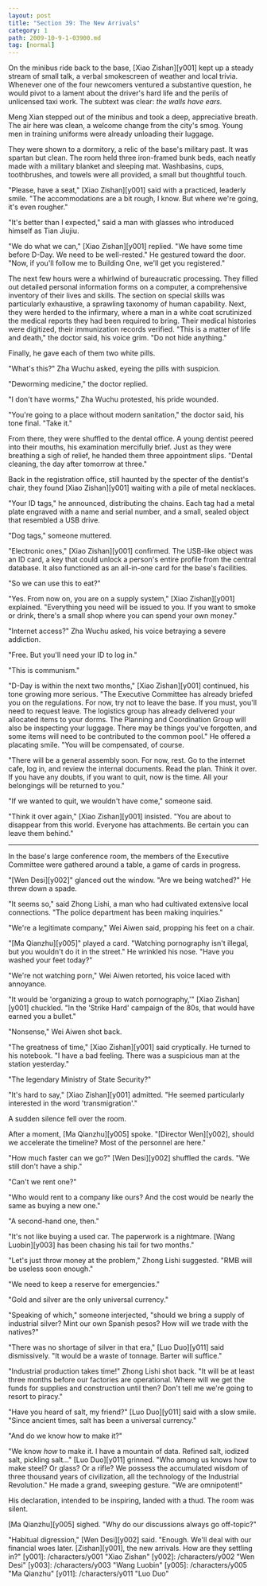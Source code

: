 ```yaml
---
layout: post
title: "Section 39: The New Arrivals"
category: 1
path: 2009-10-9-1-03900.md
tag: [normal]
---
```


On the minibus ride back to the base, [Xiao Zishan][y001] kept up a steady stream of small talk, a verbal smokescreen of weather and local trivia. Whenever one of the four newcomers ventured a substantive question, he would pivot to a lament about the driver's hard life and the perils of unlicensed taxi work. The subtext was clear: *the walls have ears.*

Meng Xian stepped out of the minibus and took a deep, appreciative breath. The air here was clean, a welcome change from the city's smog. Young men in training uniforms were already unloading their luggage.

They were shown to a dormitory, a relic of the base's military past. It was spartan but clean. The room held three iron-framed bunk beds, each neatly made with a military blanket and sleeping mat. Washbasins, cups, toothbrushes, and towels were all provided, a small but thoughtful touch.

"Please, have a seat," [Xiao Zishan][y001] said with a practiced, leaderly smile. "The accommodations are a bit rough, I know. But where we're going, it's even rougher."

"It's better than I expected," said a man with glasses who introduced himself as Tian Jiujiu.

"We do what we can," [Xiao Zishan][y001] replied. "We have some time before D-Day. We need to be well-rested." He gestured toward the door. "Now, if you'll follow me to Building One, we'll get you registered."

The next few hours were a whirlwind of bureaucratic processing. They filled out detailed personal information forms on a computer, a comprehensive inventory of their lives and skills. The section on special skills was particularly exhaustive, a sprawling taxonomy of human capability. Next, they were herded to the infirmary, where a man in a white coat scrutinized the medical reports they had been required to bring. Their medical histories were digitized, their immunization records verified. "This is a matter of life and death," the doctor said, his voice grim. "Do not hide anything."

Finally, he gave each of them two white pills.

"What's this?" Zha Wuchu asked, eyeing the pills with suspicion.

"Deworming medicine," the doctor replied.

"I don't have worms," Zha Wuchu protested, his pride wounded.

"You're going to a place without modern sanitation," the doctor said, his tone final. "Take it."

From there, they were shuffled to the dental office. A young dentist peered into their mouths, his examination mercifully brief. Just as they were breathing a sigh of relief, he handed them three appointment slips. "Dental cleaning, the day after tomorrow at three."

Back in the registration office, still haunted by the specter of the dentist's chair, they found [Xiao Zishan][y001] waiting with a pile of metal necklaces.

"Your ID tags," he announced, distributing the chains. Each tag had a metal plate engraved with a name and serial number, and a small, sealed object that resembled a USB drive.

"Dog tags," someone muttered.

"Electronic ones," [Xiao Zishan][y001] confirmed. The USB-like object was an ID card, a key that could unlock a person's entire profile from the central database. It also functioned as an all-in-one card for the base's facilities.

"So we can use this to eat?"

"Yes. From now on, you are on a supply system," [Xiao Zishan][y001] explained. "Everything you need will be issued to you. If you want to smoke or drink, there's a small shop where you can spend your own money."

"Internet access?" Zha Wuchu asked, his voice betraying a severe addiction.

"Free. But you'll need your ID to log in."

"This is communism."

"D-Day is within the next two months," [Xiao Zishan][y001] continued, his tone growing more serious. "The Executive Committee has already briefed you on the regulations. For now, try not to leave the base. If you must, you'll need to request leave. The logistics group has already delivered your allocated items to your dorms. The Planning and Coordination Group will also be inspecting your luggage. There may be things you've forgotten, and some items will need to be contributed to the common pool." He offered a placating smile. "You will be compensated, of course.

"There will be a general assembly soon. For now, rest. Go to the internet cafe, log in, and review the internal documents. Read the plan. Think it over. If you have any doubts, if you want to quit, now is the time. All your belongings will be returned to you."

"If we wanted to quit, we wouldn't have come," someone said.

"Think it over again," [Xiao Zishan][y001] insisted. "You are about to disappear from this world. Everyone has attachments. Be certain you can leave them behind."

***

In the base's large conference room, the members of the Executive Committee were gathered around a table, a game of cards in progress.

"[Wen Desi][y002]" glanced out the window. "Are we being watched?" He threw down a spade.

"It seems so," said Zhong Lishi, a man who had cultivated extensive local connections. "The police department has been making inquiries."

"We're a legitimate company," Wei Aiwen said, propping his feet on a chair.

"[Ma Qianzhu][y005]" played a card. "Watching pornography isn't illegal, but you wouldn't do it in the street." He wrinkled his nose. "Have you washed your feet today?"

"We're not watching porn," Wei Aiwen retorted, his voice laced with annoyance.

"It would be 'organizing a group to watch pornography,'" [Xiao Zishan][y001] chuckled. "In the 'Strike Hard' campaign of the 80s, that would have earned you a bullet."

"Nonsense," Wei Aiwen shot back.

"The greatness of time," [Xiao Zishan][y001] said cryptically. He turned to his notebook. "I have a bad feeling. There was a suspicious man at the station yesterday."

"The legendary Ministry of State Security?"

"It's hard to say," [Xiao Zishan][y001] admitted. "He seemed particularly interested in the word 'transmigration'."

A sudden silence fell over the room.

After a moment, [Ma Qianzhu][y005] spoke. "[Director Wen][y002], should we accelerate the timeline? Most of the personnel are here."

"How much faster can we go?" [Wen Desi][y002] shuffled the cards. "We still don't have a ship."

"Can't we rent one?"

"Who would rent to a company like ours? And the cost would be nearly the same as buying a new one."

"A second-hand one, then."

"It's not like buying a used car. The paperwork is a nightmare. [Wang Luobin][y003] has been chasing his tail for two months."

"Let's just throw money at the problem," Zhong Lishi suggested. "RMB will be useless soon enough."

"We need to keep a reserve for emergencies."

"Gold and silver are the only universal currency."

"Speaking of which," someone interjected, "should we bring a supply of industrial silver? Mint our own Spanish pesos? How will we trade with the natives?"

"There was no shortage of silver in that era," [Luo Duo][y011] said dismissively. "It would be a waste of tonnage. Barter will suffice."

"Industrial production takes time!" Zhong Lishi shot back. "It will be at least three months before our factories are operational. Where will we get the funds for supplies and construction until then? Don't tell me we're going to resort to piracy."

"Have you heard of salt, my friend?" [Luo Duo][y011] said with a slow smile. "Since ancient times, salt has been a universal currency."

"And do we know how to make it?"

"We know *how* to make it. I have a mountain of data. Refined salt, iodized salt, pickling salt..." [Luo Duo][y011] grinned. "Who among us knows how to make steel? Or glass? Or a rifle? We possess the accumulated wisdom of three thousand years of civilization, all the technology of the Industrial Revolution." He made a grand, sweeping gesture. "We are omnipotent!"

His declaration, intended to be inspiring, landed with a thud. The room was silent.

[Ma Qianzhu][y005] sighed. "Why do our discussions always go off-topic?"

"Habitual digression," [Wen Desi][y002] said. "Enough. We'll deal with our financial woes later. [Zishan][y001], the new arrivals. How are they settling in?"
[y001]: /characters/y001 "Xiao Zishan"
[y002]: /characters/y002 "Wen Desi"
[y003]: /characters/y003 "Wang Luobin"
[y005]: /characters/y005 "Ma Qianzhu"
[y011]: /characters/y011 "Luo Duo"